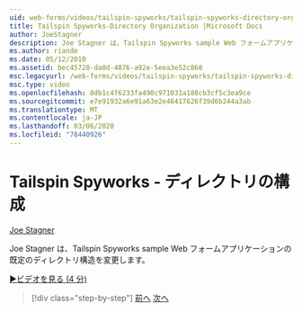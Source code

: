 ```yaml
---
uid: web-forms/videos/tailspin-spyworks/tailspin-spyworks-directory-organization
title: Tailspin Spyworks-Directory Organization |Microsoft Docs
author: JoeStagner
description: Joe Stagner は、Tailspin Spyworks sample Web フォームアプリケーションの既定のディレクトリ構造を変更します。
ms.author: riande
ms.date: 05/12/2010
ms.assetid: bec45728-da0d-4876-a92e-5eea3e52c868
msc.legacyurl: /web-forms/videos/tailspin-spyworks/tailspin-spyworks-directory-organization
msc.type: video
ms.openlocfilehash: 8db1c4f6233fa490c971031a188cb3cf5c3ea9ce
ms.sourcegitcommit: e7e91932a6e91a63e2e46417626f39d6b244a3ab
ms.translationtype: MT
ms.contentlocale: ja-JP
ms.lasthandoff: 03/06/2020
ms.locfileid: "78440926"
---
```

# <a name="tailspin-spyworks---directory-organization"></a>Tailspin Spyworks - ディレクトリの構成

[Joe Stagner](https://github.com/JoeStagner)

Joe Stagner は、Tailspin Spyworks sample Web フォームアプリケーションの既定のディレクトリ構造を変更します。

[&#9654;ビデオを見る (4 分)](https://channel9.msdn.com/Blogs/ASP-NET-Site-Videos/tailspin-spyworks-directory-organization)

> [!div class="step-by-step"]
> [前へ](tailspin-spyworks-intro-ui-and-edm.md)
> [次へ](tailspin-spyworks-category-menu.md)
